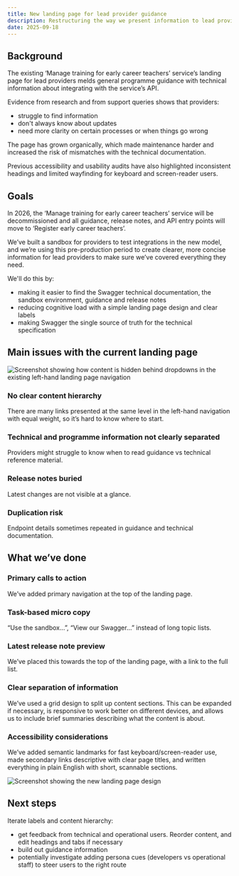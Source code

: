 ```yaml
---  
title: New landing page for lead provider guidance 
description: Restructuring the way we present information to lead providers 
date: 2025-09-18  
--- 
```


## Background 

The existing ‘Manage training for early career teachers’ service’s landing page for lead providers melds general programme guidance with technical information about integrating with the service’s API.  

Evidence from research and from support queries shows that providers: 

* struggle to find information
* don't always know about updates
* need more clarity on certain processes or when things go wrong 

The page has grown organically, which made maintenance harder and increased the risk of mismatches with the technical documentation.  

Previous accessibility and usability audits have also highlighted inconsistent headings and limited wayfinding for keyboard and screen-reader users.

## Goals 

In 2026, the ‘Manage training for early career teachers’ service will be decommissioned and all guidance, release notes, and API entry points will move to ‘Register early career teachers’. 

We’ve built a sandbox for providers to test integrations in the new model, and we’re using this pre-production period to create clearer, more concise information for lead providers to make sure we’ve covered everything they need. 

We'll do this by: 

* making it easier to find the Swagger technical documentation, the sandbox environment, guidance and release notes
* reducing cognitive load with a simple landing page design and clear labels
* making Swagger the single source of truth for the technical specification

## Main issues with the current landing page 

![Screenshot showing how content is hidden behind dropdowns in the existing left-hand landing page navigation](/new-landing-page-for-lead-providers/screenshot-content-hidden-by-dropdowns.png)  

### No clear content hierarchy 

There are many links presented at the same level in the left-hand navigation with equal weight, so it’s hard to know where to start.  

### Technical and programme information not clearly separated  

Providers might struggle to know when to read guidance vs technical reference material. 

### Release notes buried 

Latest changes are not visible at a glance. 

### Duplication risk 

Endpoint details sometimes repeated in guidance and technical documentation.   

## What we’ve done 

### Primary calls to action 
 
We’ve added primary navigation at the top of the landing page.  

### Task-based micro copy 

“Use the sandbox...”, “View our Swagger...” instead of long topic lists. 

### Latest release note preview 

We’ve placed this towards the top of the landing page, with a link to the full list. 

### Clear separation of information  

We’ve used a grid design to split up content sections. This can be expanded if necessary, is responsive to work better on different devices, and allows us to include brief summaries describing what the content is about.  

### Accessibility considerations 

We’ve added semantic landmarks for fast keyboard/screen-reader use, made secondary links descriptive with clear page titles, and written everything in plain English with short, scannable sections. 

![Screenshot showing the new landing page design](/new-landing-page-for-lead-providers/screenshot-new-landing-page-design.png) 

## Next steps 

Iterate labels and content hierarchy: 

* get feedback from technical and operational users. Reorder content, and edit headings and tabs if necessary
* build out guidance information
* potentially investigate adding persona cues (developers vs operational staff) to steer users to the right route 
